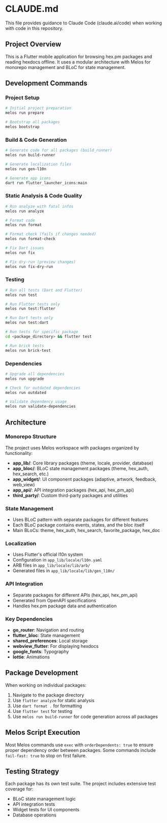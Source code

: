 # CLAUDE.md

This file provides guidance to Claude Code (claude.ai/code) when working with code in this repository.

## Project Overview

This is a Flutter mobile application for browsing hex.pm packages and reading hexdocs offline. It uses a modular architecture with Melos for monorepo management and BLoC for state management.

## Development Commands

### Project Setup
```bash
# Initial project preparation
melos run prepare

# Bootstrap all packages
melos bootstrap
```

### Build & Code Generation
```bash
# Generate code for all packages (build_runner)
melos run build-runner

# Generate localization files
melos run gen-l10n

# Generate app icons
dart run flutter_launcher_icons:main
```

### Static Analysis & Code Quality
```bash
# Run analyze with fatal infos
melos run analyze

# Format code
melos run format

# Format check (fails if changes needed)
melos run format-check

# Fix Dart issues
melos run fix

# Fix dry-run (preview changes)
melos run fix-dry-run
```

### Testing
```bash
# Run all tests (Dart and Flutter)
melos run test

# Run Flutter tests only
melos run test:flutter

# Run Dart tests only
melos run test:dart

# Run tests for specific package
cd <package_directory> && flutter test

# Run brick tests
melos run brick-test
```

### Dependencies
```bash
# Upgrade all dependencies
melos run upgrade

# Check for outdated dependencies
melos run outdated

# Validate dependency usage
melos run validate-dependencies
```

## Architecture

### Monorepo Structure
The project uses Melos workspace with packages organized by functionality:

- **app_lib/**: Core library packages (theme, locale, provider, database)
- **app_bloc/**: BLoC state management packages (theme, hex_auth, hex_search, etc.)
- **app_widget/**: UI component packages (adaptive, artwork, feedback, web_view)
- **app_api/**: API integration packages (hex_api, hex_pm_api)
- **third_party/**: Custom third-party packages and utilities

### State Management
- Uses BLoC pattern with separate packages for different features
- Each BLoC package contains events, states, and the bloc itself
- Main BLoCs: theme, hex_auth, hex_search, favorite_package, hex_doc

### Localization
- Uses Flutter's official l10n system
- Configuration in `app_lib/locale/l10n.yaml`
- ARB files in `app_lib/locale/lib/arb/`
- Generated files in `app_lib/locale/lib/gen_l10n/`

### API Integration
- Separate packages for different APIs (hex_api, hex_pm_api)
- Generated from OpenAPI specifications
- Handles hex.pm package data and authentication

### Key Dependencies
- **go_router**: Navigation and routing
- **flutter_bloc**: State management
- **shared_preferences**: Local storage
- **webview_flutter**: For displaying hexdocs
- **google_fonts**: Typography
- **lottie**: Animations

## Package Development

When working on individual packages:
1. Navigate to the package directory
2. Use `flutter analyze` for static analysis
3. Use `dart format .` for formatting
4. Use `flutter test` for testing
5. Use `melos run build-runner` for code generation across all packages

## Melos Script Execution

Most Melos commands use `exec` with `orderDependents: true` to ensure proper dependency order between packages. Some commands include `fail-fast: true` to stop on first failure.

## Testing Strategy

Each package has its own test suite. The project includes extensive test coverage for:
- BLoC state management logic
- API integration tests
- Widget tests for UI components
- Database operations